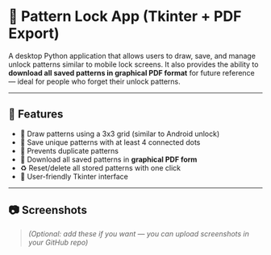 # 🔐 Pattern Lock App (Tkinter + PDF Export)

A desktop Python application that allows users to draw, save, and manage unlock patterns similar to mobile lock screens. It also provides the ability to **download all saved patterns in graphical PDF format** for future reference — ideal for people who forget their unlock patterns.

---

## 📌 Features

- 🎨 Draw patterns using a 3x3 grid (similar to Android unlock)
- 💾 Save unique patterns with at least 4 connected dots
- 🧠 Prevents duplicate patterns
- 📄 Download all saved patterns in **graphical PDF form**
- ♻️ Reset/delete all stored patterns with one click
- 🧰 User-friendly Tkinter interface

---

## 📷 Screenshots

> *(Optional: add these if you want — you can upload screenshots in your GitHub repo)*


